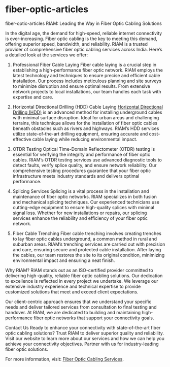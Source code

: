 # fiber-optic-articles
fiber-optic-articles
RIAM: Leading the Way in Fiber Optic Cabling Solutions

In the digital age, the demand for high-speed, reliable internet connectivity is ever-increasing. Fiber optic cabling is the key to meeting this demand, offering superior speed, bandwidth, and reliability. RIAM is a trusted provider of comprehensive fiber optic cabling services across India. Here’s a detailed look at the services we offer:

1. Professional Fiber Cable Laying
Fiber cable laying is a crucial step in establishing a high-performance fiber optic network. RIAM employs the latest technology and techniques to ensure precise and efficient cable installation. Our process includes meticulous planning and site surveys to minimize disruption and ensure optimal results. From extensive network projects to local installations, our team handles each task with expertise and care.

2. Horizontal Directional Drilling (HDD) Cable Laying
[Horizontal Directional Drilling (HDD)](https://riam.co.in/fiber-optic-cabling/) is an advanced method for installing underground cables with minimal surface disruption. Ideal for urban areas and challenging terrains, this technique allows for the installation of fiber optic cables beneath obstacles such as rivers and highways. RIAM’s HDD services utilize state-of-the-art drilling equipment, ensuring accurate and cost-effective cable laying while reducing environmental impact.

4. OTDR Testing
Optical Time-Domain Reflectometer (OTDR) testing is essential for verifying the integrity and performance of fiber optic cables. RIAM’s OTDR testing services use advanced diagnostic tools to detect faults, verify splice quality, and ensure network reliability. Our comprehensive testing procedures guarantee that your fiber optic infrastructure meets industry standards and delivers optimal performance.

5. Splicing Services
Splicing is a vital process in the installation and maintenance of fiber optic networks. RIAM specializes in both fusion and mechanical splicing techniques. Our experienced technicians use cutting-edge equipment to ensure high-quality splices with minimal signal loss. Whether for new installations or repairs, our splicing services enhance the reliability and efficiency of your fiber optic network.

6. Fiber Cable Trenching
Fiber cable trenching involves creating trenches to lay fiber optic cables underground, a common method in rural and suburban areas. RIAM’s trenching services are carried out with precision and care, ensuring secure and protected cable installation. After laying the cables, our team restores the site to its original condition, minimizing environmental impact and ensuring a neat finish.

Why RIAM?
RIAM stands out as an ISO-certified provider committed to delivering high-quality, reliable fiber optic cabling solutions. Our dedication to excellence is reflected in every project we undertake. We leverage our extensive industry experience and technical expertise to provide customized solutions that meet and exceed client expectations.

Our client-centric approach ensures that we understand your specific needs and deliver tailored services from consultation to final testing and handover. At RIAM, we are dedicated to building and maintaining high-performance fiber optic networks that support your connectivity goals.

Contact Us
Ready to enhance your connectivity with state-of-the-art fiber optic cabling solutions? Trust RIAM to deliver superior quality and reliability. Visit our website to learn more about our services and how we can help you achieve your connectivity objectives. Partner with us for industry-leading fiber optic solutions.

For more information, visit: [Fiber Optic Cabling Services](https://riam.co.in/fiber-optic-cabling/).


